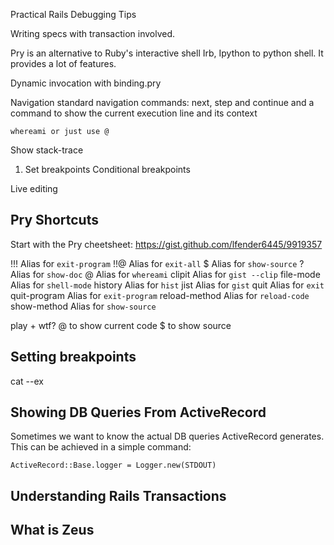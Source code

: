 Practical Rails Debugging Tips

Writing specs with transaction involved. 

Pry is an alternative to Ruby's interactive shell Irb,  Ipython to python shell. It provides a lot of features. 

Dynamic invocation with binding.pry

Navigation
standard navigation commands: next, step and continue
and a command to show the current execution line and its context

```
whereami or just use @
```

Show stack-trace


1. Set breakpoints
Conditional breakpoints


Live editing


## Pry Shortcuts
Start with the Pry cheetsheet: https://gist.github.com/lfender6445/9919357

  !!!                Alias for `exit-program`
  !!@                Alias for `exit-all`
  $                  Alias for `show-source`
  ?                  Alias for `show-doc`
  @                  Alias for `whereami`
  clipit             Alias for `gist --clip`
  file-mode          Alias for `shell-mode`
  history            Alias for `hist`
  jist               Alias for `gist`
  quit               Alias for `exit`
  quit-program       Alias for `exit-program`
  reload-method      Alias for `reload-code`
  show-method        Alias for `show-source`

play + wtf?
@ to show current code
$ to show source

## Setting breakpoints

cat --ex

## Showing DB Queries From ActiveRecord
Sometimes we want to know the actual DB queries ActiveRecord generates. This can be achieved in a simple command:

```
ActiveRecord::Base.logger = Logger.new(STDOUT)
```


## Understanding Rails Transactions

## What is Zeus
